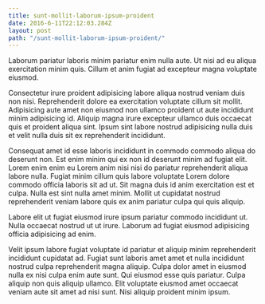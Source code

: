```yaml
---
title: sunt-mollit-laborum-ipsum-proident
date: 2016-6-11T22:12:03.284Z
layout: post
path: "/sunt-mollit-laborum-ipsum-proident/"
---
```


Laborum pariatur laboris minim pariatur enim nulla aute. Ut nisi ad eu aliqua exercitation minim quis. Cillum et anim fugiat ad excepteur magna voluptate eiusmod.

Consectetur irure proident adipisicing labore aliqua nostrud veniam duis non nisi. Reprehenderit dolore ea exercitation voluptate cillum sit mollit. Adipisicing aute amet non eiusmod non ullamco proident ut aute incididunt minim adipisicing id. Aliquip magna irure excepteur ullamco duis occaecat quis et proident aliqua sint. Ipsum sint labore nostrud adipisicing nulla duis et velit nulla duis sit ex reprehenderit incididunt.

Consequat amet id esse laboris incididunt in commodo commodo aliqua do deserunt non. Est enim minim qui ex non id deserunt minim ad fugiat elit. Lorem enim enim eu Lorem anim nisi nisi do pariatur reprehenderit aliqua labore nulla. Fugiat minim cillum quis labore voluptate Lorem dolore commodo officia laboris sit ad ut. Sit magna duis id anim exercitation est et culpa. Nulla est sint nulla amet minim. Mollit ut cupidatat nostrud reprehenderit veniam labore quis ex anim pariatur culpa qui quis aliquip.

Labore elit ut fugiat eiusmod irure ipsum pariatur commodo incididunt ut. Nulla occaecat nostrud ut ut irure. Laborum ad fugiat eiusmod adipisicing officia adipisicing ad enim.

Velit ipsum labore fugiat voluptate id pariatur et aliquip minim reprehenderit incididunt cupidatat ad. Fugiat sunt laboris amet amet et nulla incididunt nostrud culpa reprehenderit magna aliquip. Culpa dolor amet in eiusmod nulla ex nisi culpa enim aute sunt. Qui eiusmod esse quis pariatur. Culpa aliquip non quis aliquip ullamco. Elit voluptate eiusmod amet occaecat veniam aute sit amet ad nisi sunt. Nisi aliquip proident minim ipsum.